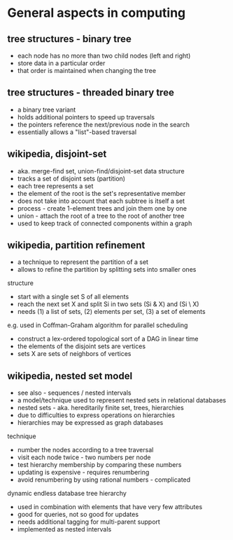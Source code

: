 
<!-- ======================================================================= -->
# General aspects in computing

<!-- ======================================================================= -->
## tree structures - binary tree

* each node has no more than two child nodes (left and right)
* store data in a particular order
* that order is maintained when changing the tree

<!-- ======================================================================= -->
## tree structures - threaded binary tree

* a binary tree variant
* holds additional pointers to speed up traversals
* the pointers reference the next/previous node in the search
* essentially allows a "list"-based traversal

<!-- ======================================================================= -->
## wikipedia, disjoint-set

* aka. merge-find set, union-find/disjoint-set data structure
* tracks a set of disjoint sets (partition)
* each tree represents a set
* the element of the root is the set's representative member
* does not take into account that each subtree is itself a set
* process - create 1-element trees and join them one by one
* union - attach the root of a tree to the root of another tree
* used to keep track of connected components within a graph

<!-- ======================================================================= -->
## wikipedia, partition refinement

* a technique to represent the partition of a set
* allows to refine the partition by splitting sets into smaller ones

structure

* start with a single set S of all elements
* reach the next set X and split Si in two sets (Si & X) and (Si \ X)
* needs (1) a list of sets, (2) elements per set, (3) a set of elements

e.g. used in Coffman-Graham algorithm for parallel scheduling

* construct a lex-ordered topological sort of a DAG in linear time
* the elements of the disjoint sets are vertices
* sets X are sets of neighbors of vertices

<!-- ======================================================================= -->
## wikipedia, nested set model

* see also - sequences / nested intervals
* a model/technique used to represent nested sets in relational databases
* nested sets - aka. hereditarily finite set, trees, hierarchies
* due to difficulties to express operations on hierarchies
* hierarchies may be expressed as graph databases

technique

* number the nodes according to a tree traversal
* visit each node twice - two numbers per node
* test hierarchy membership by comparing these numbers
* updating is expensive - requires renumbering
* avoid renumbering by using rational numbers - complicated

dynamic endless database tree hierarchy

* used in combination with elements that have very few attributes
* good for queries, not so good for updates
* needs additional tagging for multi-parent support
* implemented as nested intervals
